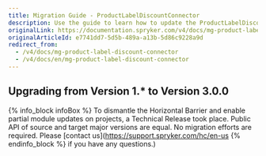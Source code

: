 ```yaml
---
title: Migration Guide - ProductLabelDiscountConnector
description: Use the guide to learn how to update the ProductLabelDiscountConnector module.
originalLink: https://documentation.spryker.com/v4/docs/mg-product-label-discount-connector
originalArticleId: e7741dd7-5d5b-489a-a13b-5d86c9228a9d
redirect_from:
  - /v4/docs/mg-product-label-discount-connector
  - /v4/docs/en/mg-product-label-discount-connector
---
```


## Upgrading from Version 1.* to Version 3.0.0


{% info_block infoBox %}
To dismantle the Horizontal Barrier and enable partial module updates on projects, a Technical Release took place. Public API of source and target major versions are equal. No migration efforts are required. Please [contact us](https://support.spryker.com/hc/en-us
{% endinfo_block %} if you have any questions.)
